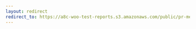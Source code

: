 ```yaml
---
layout: redirect
redirect_to: https://a8c-woo-test-reports.s3.amazonaws.com/public/pr-merge/37565/e2e/index.html
---
```

